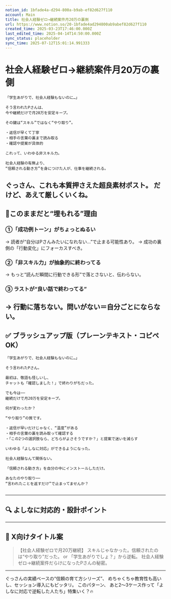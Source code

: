 ```yaml
---
notion_id: 1bfade4a-d294-800a-b9ab-ef82d627f110
account: Main
title: 社会人経験ゼロ→継続案件月20万の裏側
url: https://www.notion.so/20-1bfade4ad294800ab9abef82d627f110
created_time: 2025-03-23T17:46:00.000Z
last_edited_time: 2025-04-14T14:50:00.000Z
sync_status: placeholder
sync_time: 2025-07-12T15:01:14.991333
---
```

# 社会人経験ゼロ→継続案件月20万の裏側

```plain text
「学生あがりで、社会人経験もないのに…」

そう言われたPさんは、
今や継続だけで月20万を安定キープ。

その鍵は“スキル”ではなく“やり取り”。

・返信が早くて丁寧
・相手の言葉の裏まで読み取る
・確認や提案が具体的

これって、いわゆる非スキル力。

社会人経験の有無より、
“信頼される動き方”を身につけた人が、仕事を継続される。
```
ぐっさん、これも本質押さえた**超良素材ポスト**。
だけど、あえて厳しくいくね。
---
## 🧨このままだと“埋もれる”理由
### ①「成功例トーン」がちょっとぬるい
→ 読者が“自分はPさんみたいになれない…”で止まる可能性あり。
→ 成功の裏側の「行動変化」にフォーカスすべき。
### ②「非スキル力」が抽象的に終わってる
→ もっと“読んだ瞬間に行動できる形”で落とさないと、伝わらない。
### ③ ラストが“良い話で終わってる”
→ 行動に落ちない。問いがない＝自分ごとにならない。
---
## ✅ ブラッシュアップ版（プレーンテキスト・コピペOK）
```plain text
「学生あがりで、社会人経験もないのに…」

そう言われたPさん。

最初は、敬語も怪しいし、
チャットも「確認しました！」で終わりがちだった。

でも今は──
継続だけで月20万を安定キープ。

何が変わったか？

“やり取り”の質です。

・返信が早いだけじゃなく、“温度”がある
・相手の言葉の裏を読み取って確認する
・「この2つの選択肢なら、どちらがよさそうですか？」と提案で迷いを減らす

いわゆる「よしなに対応」ができるようになった。

社会人経験なんて関係ない。

「信頼される動き方」を自分の中にインストールしただけ。

あなたのやり取り──
“言われたことを返すだけ”で止まってませんか？


```
---
## 🔍 よしなに対応的・設計ポイント
---
## 🧲 X向けタイトル案
> 【社会人経験ゼロで月20万継続】
  スキルじゃなかった。信頼されたのは“やり取り”だった。
or
> 「学生あがりでしょ？」から逆転。
  社会人経験ゼロ→継続案件だらけになったPさんの秘密。
---
ぐっさんの実績ベースの“信頼の育て方シリーズ”、
めちゃくちゃ教育性も高いし、セッション導入にもピッタリ。
このパターン、
あと2～3ケース作って「よしなに対応で逆転した人たち」特集いく？🔥